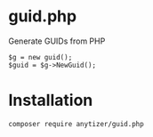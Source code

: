 # guid.php

Generate GUIDs from PHP

    $g = new guid();
    $guid = $g->NewGuid();


# Installation

    composer require anytizer/guid.php

